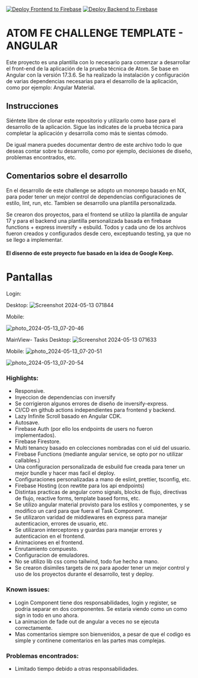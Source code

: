 [![Deploy Frontend to Firebase](https://github.com/NULL0B/AtomChallenge/actions/workflows/frontend-cd.yml/badge.svg)](https://github.com/NULL0B/AtomChallenge/actions/workflows/frontend-cd.yml)
[![Deploy Backend to Firebase](https://github.com/NULL0B/AtomChallenge/actions/workflows/backend-cd.yml/badge.svg)](https://github.com/NULL0B/AtomChallenge/actions/workflows/backend-cd.yml)

# ATOM FE CHALLENGE TEMPLATE - ANGULAR

Este proyecto es una plantilla con lo necesario para comenzar a desarrollar el front-end de la aplicación de la prueba
técnica de Atom. Se base en Angular con la versión 17.3.6.
Se ha realizado la instalación y configuración de varias dependencias necesarias para el desarrollo de la aplicación,
como por ejemplo: Angular Material.

## Instrucciones

Siéntete libre de clonar este repositorio y utilizarlo como base para el desarrollo de la aplicación. Sigue las
indicates de la prueba técnica para completar la aplicación y desarrolla como más te sientas cómodo.

De igual manera puedes documentar dentro de este archivo todo lo que deseas contar sobre tu desarrollo, como por
ejemplo, decisiones de diseño, problemas encontrados, etc.

## Comentarios sobre el desarrollo

En el desarrollo de este challenge se adopto un monorepo basado en NX,
para poder tener un mejor control de dependencias
configuraciones de estilo, lint, run, etc. 
Tambien se desarrollo una plantilla personalizada.

Se crearon dos proyectos, para el frontend se utilizo la plantilla de angular 17 y para el backend una plantilla
personalizada basada en firebase functions + express inversify + esbuild.
Todos y cada uno de los archivos fueron creados y configurados desde cero, exceptuando testing, ya que no se llego a
implementar.

#### El disenno de este proyecto fue basado en la idea de Google Keep.


# Pantallas
Login:

Desktop:
![Screenshot 2024-05-13 071844](https://github.com/NULL0B/AtomChallenge/assets/26231330/ef97fefa-2450-461d-a8da-386979a0c107)

Mobile:

![photo_2024-05-13_07-20-46](https://github.com/NULL0B/AtomChallenge/assets/26231330/74850f20-9aec-48e0-80c0-ff2eef586f3c)


MainView- Tasks
Desktop:
![Screenshot 2024-05-13 071633](https://github.com/NULL0B/AtomChallenge/assets/26231330/78b6ef83-255f-43e1-b60b-b73e931f9aee)



Mobile:
![photo_2024-05-13_07-20-51](https://github.com/NULL0B/AtomChallenge/assets/26231330/3c87dfb7-a015-4a9f-92a6-e0cf3d342c0a)

![photo_2024-05-13_07-20-54](https://github.com/NULL0B/AtomChallenge/assets/26231330/5a397ce3-0c40-4614-a4fc-c86c527de8b0)


### Highlights:

- Responsive.
- Inyeccion de dependencias con inversify
- Se corrigieron algunos errores de diseño de inversify-express.
- CI/CD en github actions independientes para frontend y backend.
- Lazy Infinite Scroll basado en Angular CDK.
- Autosave.
- Firebase Auth (por ello los endpoints de users no fueron implementados).
- Firebase Firestore.
- Multi tenancy basado en colecciones nombradas con el uid del usuario.
- Firebase Functions (mediante angular service, se opto por no utilizar callables.)
- Una configuracion personalizada de esbuild fue creada para tener un mejor bundle y hacer mas facil el deploy.
- Configuraciones personalizadas a mano de eslint, prettier, tsconfig, etc.
- Firebase Hosting (con rewtite para los api endpoints)
- Distintas practicas de angular como signals, blocks de flujo, directivas de flujo, reactive forms, template based
  forms, etc.
- Se utilizo angular material provisto para los estilos y componentes, y se modifico un card para que fuera el Task
  Component.
- Se utilizaron varidad de middlewares en express para manejar autenticacion, errores de usuario, etc.
- Se utilizaron interceptores y guardas para manejar errores y autenticacion en el frontend.
- Animaciones en el frontend.
- Enrutamiento compuesto.
- Configuracion de emuladores.
- No se utilizo lib css como tailwind, todo fue hecho a mano.
- Se crearon disimiles targets de nx para apoder tener un mejor control y uso de los proyectos durante el desarrollo, test y deploy.


### Known issues:
- Login Component tiene dos responsabilidades, login y register, se podria separar en dos componentes. 
Se estaria viendo como un como sign in todo en uno ahora.
- La animacion de fade out de angular a veces no se ejecuta correctamente.
- Mas comentarios siempre son bienvenidos, a pesar de que el codigo es simple y continene comentarios en las partes mas
  complejas.

### Problemas encontrados:
- Limitado tiempo debido a otras responsabilidades.


